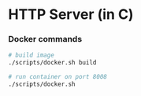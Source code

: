 # HTTP Server (in C)

### Docker commands
```bash
# build image
./scripts/docker.sh build

# run container on port 8008
./scripts/docker.sh
```